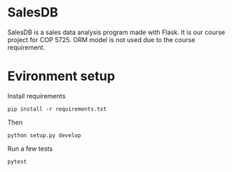 # SalesDB

SalesDB is a sales data analysis program made with Flask. 
It is our course project for COP 5725. ORM model is 
not used due to the course requirement.

# Evironment setup
Install requirements
```
pip install -r requirements.txt
```
Then
```
python setup.py develop
```
Run a few tests
```
pytest
```
